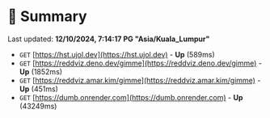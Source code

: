 # 📖 Summary
Last updated: **12/10/2024, 7:14:17 PG "Asia/Kuala_Lumpur"**

- `GET` [https://hst.ujol.dev](https://hst.ujol.dev) - **Up** (589ms)
- `GET` [https://reddviz.deno.dev/gimme](https://reddviz.deno.dev/gimme) - **Up** (1852ms)
- `GET` [https://reddviz.amar.kim/gimme](https://reddviz.amar.kim/gimme) - **Up** (451ms)
- `GET` [https://dumb.onrender.com](https://dumb.onrender.com) - **Up** (43249ms)

